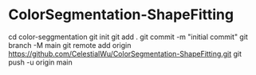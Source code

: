 # ColorSegmentation-ShapeFitting
cd color-seggmentation
git init
git add .
git commit -m "initial commit"
git branch -M main
git remote add origin https://github.com/CelestialWu/ColorSegmentation-ShapeFitting.git
git push -u origin main
